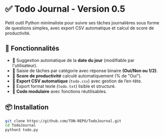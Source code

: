 # ✅ Todo Journal - Version 0.5

Petit outil Python minimaliste pour suivre ses tâches journalières sous forme de questions simples, avec export CSV automatique et calcul de score de productivité.

## 🚀 Fonctionnalités

- 📆 Suggestion automatique de la **date du jour** (modifiable par l'utilisateur).
- 🧠 Saisie de tâches par catégorie avec réponse binaire **(Oui/Non ou 1/2)**.
- 🧮 **Score de productivité** calculé automatiquement (% de "Oui").
- 💾 **Export CSV automatique** (`todo.csv`) avec gestion de l’en-tête.
- 📝 Export format texte (`todo.txt`) lisible et structuré.
- 🔄 **Code modulaire** avec fonctions réutilisables.

## 📦 Installation

```bash
git clone https://github.com/TON-REPO/TodoJournal.git
cd TodoJournal
python3 todo.py